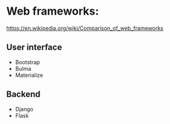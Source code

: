 # Web frameworks:
https://en.wikipedia.org/wiki/Comparison_of_web_frameworks

## User interface
- Bootstrap
- Bulma
- Materialize

## Backend
- Django
- Flask

